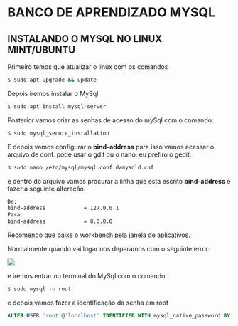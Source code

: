 # BANCO DE APRENDIZADO MYSQL

## INSTALANDO O MYSQL NO LINUX MINT/UBUNTU

Primeiro temos que atualizar o linux com os comandos

```bash
$ sudo apt upgrade && update
```

Depois iremos instalar o MySql

```bash
$ sudo apt install mysql-server
```
Posterior vamos criar as senhas de acesso do mySql com o comando:

```bash
$ sudo mysql_secure_installation
```

E depois vamos configurar o **bind-address** para isso vamos acessar o arquivo de conf. pode usar o gdit ou o nano. eu prefiro o gedit.

```bash
$ sudo nano /etc/mysql/mysql.conf.d/mysqld.cnf
```

e dentro do arquivo vamos procurar a linha que esta escrito **bind-address** e fazer a seguinte alteração.

```bash
De:
bind-address            = 127.0.0.1
Para:
bind-address            = 0.0.0.0
```

Recomendo que baixe o workbench pela janela de aplicativos. 

Normalmente quando vai logar nos deparamos com o seguinte error:

<img src="/img/01.png">

e iremos entrar no terminal do MySql com o comando:


```bash
$ sudo mysql -u root
```

e depois vamos fazer a identificação da senha em root

```Sql
ALTER USER 'root'@'localhost' IDENTIFIED WITH mysql_native_password BY 'SuaSenha';

```

